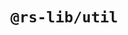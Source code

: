 <!--
 * @Author: 吴汉钊
 * @Date: 2020-12-28 15:34:27
 * @LastEditors: 吴汉钊
 * @LastEditTime: 2020-12-28 15:35:00
 * @FilePath: /rs-lib/packages/util/README.md
 * @Description: 常用工具集
-->

# `@rs-lib/util`
